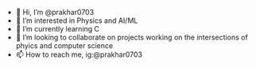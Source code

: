 - 👋 Hi, I’m @prakhar0703
- 👀 I’m interested in Physics and AI/ML
- 🌱 I’m currently learning C
- 💞️ I’m looking to collaborate on projects working on the intersections of phyics and computer science
- 📫 How to reach me, ig:@prakhar0703

<!---
prakhar0703/prakhar0703 is a ✨ special ✨ repository because its `README.md` (this file) appears on your GitHub profile.
You can click the Preview link to take a look at your changes.
--->
